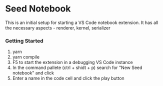 # Seed Notebook

This is an initial setup for starting a VS Code notebook extension. It has all the necessary aspects - renderer, kernel, serializer

### Getting Started

1. yarn
2. yarn compile
3. F5 to start the extension in a debugging VS Code instance
4. In the command pallete (ctrl + shidt + p) search for "New Seed notebook" and click
5. Enter a name in the code cell and click the play button
